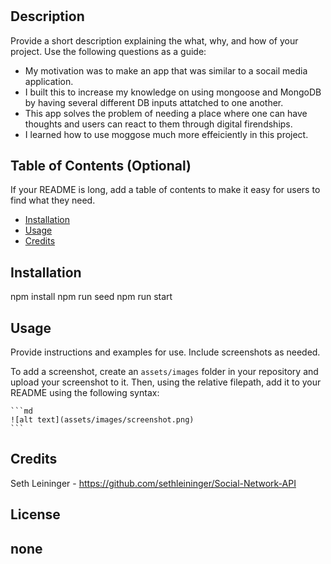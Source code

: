 # <Social-Network-API>

## Description

Provide a short description explaining the what, why, and how of your project. Use the following questions as a guide:

- My motivation was to make an app that was similar to a socail media application.
- I built this to increase my knowledge on using mongoose and MongoDB by having several different DB inputs attatched to one another.
- This app solves the problem of needing a place where one can have thoughts and users can react to them through digital firendships.
- I learned how to use moggose much more effeiciently in this project.

## Table of Contents (Optional)

If your README is long, add a table of contents to make it easy for users to find what they need.

- [Installation](#installation)
- [Usage](#usage)
- [Credits](#credits)

## Installation

npm install
npm run seed
npm run start


## Usage

Provide instructions and examples for use. Include screenshots as needed.

To add a screenshot, create an `assets/images` folder in your repository and upload your screenshot to it. Then, using the relative filepath, add it to your README using the following syntax:

    ```md
    ![alt text](assets/images/screenshot.png)
    ```

## Credits

Seth Leininger - https://github.com/sethleininger/Social-Network-API

## License

none 
---